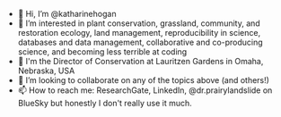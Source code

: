 - 👋 Hi, I’m @katharinehogan
- 👀 I’m interested in plant conservation, grassland, community, and restoration ecology, land management, reproducibility in science, databases and data management, collaborative and co-producing science, and becoming less terrible at coding
- 🌱 I'm the Director of Conservation at Lauritzen Gardens in Omaha, Nebraska, USA
- 💞️ I’m looking to collaborate on any of the topics above (and others!)
- 📫 How to reach me: ResearchGate, LinkedIn, @dr.prairylandslide on BlueSky but honestly I don't really use it much. 

<!---
katharinehogan/katharinehogan is a ✨ special ✨ repository because its `README.md` (this file) appears on your GitHub profile.
You can click the Preview link to take a look at your changes.
--->
